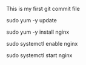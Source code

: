 This is my first git commit file 

sudo yum -y update

sudo yum -y install nginx

sudo systemctl enable nginx

sudo systemctl start nginx


